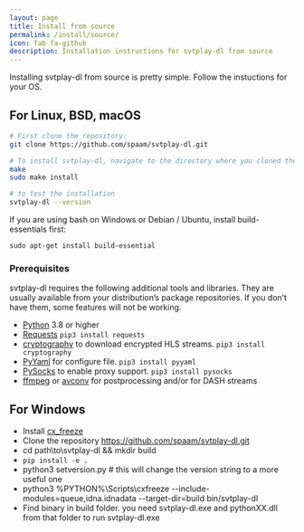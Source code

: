 ```yaml
---
layout: page
title: Install from source
permalink: /install/source/
icon: fab fa-github
description: Installation instructions for svtplay-dl from source
---
```


<p class="lead">Installing svtplay-dl from source is pretty simple. Follow the instuctions for your OS.</p>

## For Linux, BSD, macOS <i class="fab fa-linux"></i> <i class="fab fa-freebsd"></i> <i class="fab fa-apple"></i>

```bash
# First clone the repository:
git clone https://github.com/spaam/svtplay-dl.git

# To install svtplay-dl, navigate to the directory where you cloned the source and run:
make
sudo make install

# to test the installation
svtplay-dl --version
```

<div class="alert alert-primary" role="alert">
<p>If you are using bash on Windows or Debian / Ubuntu, install build-essentials first:</p>
<code>sudo apt-get install build-essential</code>
</div>

### Prerequisites

svtplay-dl requires the following additional tools and libraries. They are usually available from your distribution’s package repositories. If you don’t have them, some features will not be working.

* [Python](https://www.python.org/) 3.8 or higher
* [Requests](http://www.python-requests.org/) ```pip3 install requests```
* [cryptography](https://cryptography.io/en/latest/) to download encrypted HLS streams. ```pip3 install cryptography```
* [PyYaml](https://github.com/yaml/pyyaml) for configure file. ```pip3 install pyyaml```
* [PySocks](https://github.com/Anorov/PySocks) to enable proxy support. ```pip3 install pysocks```
* [ffmpeg](https://ffmpeg.org/) or [avconv](https://libav.org/) for postprocessing and/or for DASH streams

## For Windows <i class="fab fa-windows"></i>

* Install [cx_freeze](https://anthony-tuininga.github.io/cx_Freeze/)
* Clone the repository https://github.com/spaam/svtplay-dl.git
* cd path\to\svtplay-dl && mkdir build
* `pip install -e .`
* python3 setversion.py # this will change the version string to a more useful one
* python3 %PYTHON%\\Scripts\\cxfreeze --include-modules=queue,idna.idnadata --target-dir=build bin/svtplay-dl
* Find binary in build folder. you need svtplay-dl.exe and pythonXX.dll from that folder to run svtplay-dl.exe

